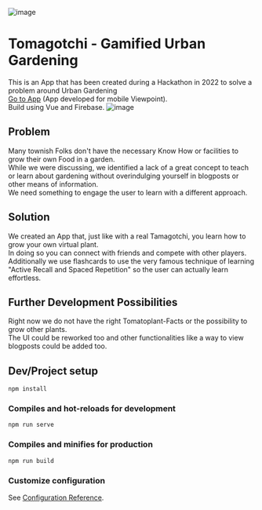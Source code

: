 ![image](https://user-images.githubusercontent.com/73897941/181934603-eea5b35d-c7ed-42ce-af7e-524873de10be.png#center)


# Tomagotchi - Gamified Urban Gardening
This is an App that has been created during a Hackathon in 2022 to solve a problem around Urban Gardening <br>
<a href="https://hackathon-2bf4c.web.app/">Go to App</a> (App developed for mobile Viewpoint).<br>
Build using Vue and Firebase.
![image](https://user-images.githubusercontent.com/73897941/181934591-ad4d4b27-e353-41dc-aa10-357c9c69b6c5.png)



## Problem
Many townish Folks don't have the necessary Know How or facilities to grow their own Food in a garden.<br>
While we were discussing, we identified a lack of a great concept to teach or learn about gardening without overindulging yourself in blogposts or other means of information. <br>
We need something to engage the user to learn with a different approach. <br>

## Solution
We created an App that, just like with a real Tamagotchi, you learn how to grow your own virtual plant. <br>
In doing so you can connect with friends and compete with other players.<br>
Additionally we use flashcards to use the very famous technique of learning "Active Recall and Spaced Repetition" so the user can actually learn effortless.<br>

## Further Development Possibilities
Right now we do not have the right Tomatoplant-Facts or the possibility to grow other plants.<br>
The UI could be reworked too and other functionalities like a way to view blogposts could be added too.<br>



## Dev/Project setup
```
npm install
```

### Compiles and hot-reloads for development
```
npm run serve
```

### Compiles and minifies for production
```
npm run build
```

### Customize configuration
See [Configuration Reference](https://cli.vuejs.org/config/).
